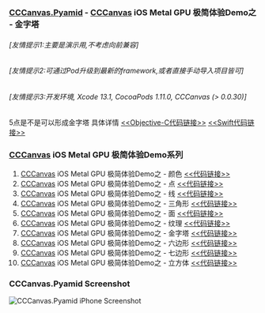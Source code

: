 ### [CCCanvas.Pyamid](https://github.com/ccworld1000/CCCanvas.Pyamid) - [CCCanvas](https://github.com/ccworld1000/CCCanvas) iOS Metal GPU 极简体验Demo之 - 金字塔

###### [友情提示1:主要是演示用,不考虑向前兼容]
###### [友情提示2:可通过Pod升级到最新的framework,或者直接手动导入项目皆可]
###### [友情提示3:开发环境, Xcode 13.1, CocoaPods 1.11.0, CCCanvas (> 0.0.30)]
5点是不是可以形成金字塔 具体详情  [<<Objective-C代码链接>>](https://github.com/ccworld1000/CCCanvas.Pyamid/CCCanvas.Pyamid.OC)  [<<Swift代码链接>>](https://github.com/ccworld1000/CCCanvas.Pyamid/CCCanvas.Pyamid.Swift) 

### [CCCanvas](https://github.com/ccworld1000/CCCanvas) iOS Metal GPU 极简体验Demo系列
1. [CCCanvas](https://github.com/ccworld1000/CCCanvas) iOS Metal GPU 极简体验Demo之 - 颜色 [<<代码链接>>](https://github.com/ccworld1000/CCCanvas.Color)
2. [CCCanvas](https://github.com/ccworld1000/CCCanvas) iOS Metal GPU 极简体验Demo之 - 点 [<<代码链接>>](https://github.com/ccworld1000/CCCanvas.Point)
3. [CCCanvas](https://github.com/ccworld1000/CCCanvas) iOS Metal GPU 极简体验Demo之 - 线 [<<代码链接>>](https://github.com/ccworld1000/CCCanvas.Line)
4. [CCCanvas](https://github.com/ccworld1000/CCCanvas) iOS Metal GPU 极简体验Demo之 - 三角形 [<<代码链接>>](https://github.com/ccworld1000/CCCanvas.Triangle)
5. [CCCanvas](https://github.com/ccworld1000/CCCanvas) iOS Metal GPU 极简体验Demo之 - 面 [<<代码链接>>](https://github.com/ccworld1000/CCCanvas.Plane)
6. [CCCanvas](https://github.com/ccworld1000/CCCanvas) iOS Metal GPU 极简体验Demo之 - 纹理 [<<代码链接>>](https://github.com/ccworld1000/CCCanvas.Texture)
7. [CCCanvas](https://github.com/ccworld1000/CCCanvas) iOS Metal GPU 极简体验Demo之 - 金字塔 [<<代码链接>>](https://github.com/ccworld1000/CCCanvas.Pyamid)
8. [CCCanvas](https://github.com/ccworld1000/CCCanvas) iOS Metal GPU 极简体验Demo之 - 六边形 [<<代码链接>>](https://github.com/ccworld1000/CCCanvas.Hexagon)
9. [CCCanvas](https://github.com/ccworld1000/CCCanvas) iOS Metal GPU 极简体验Demo之 - 七边形 [<<代码链接>>](https://github.com/ccworld1000/CCCanvas.Heptagonal)
10. [CCCanvas](https://github.com/ccworld1000/CCCanvas) iOS Metal GPU 极简体验Demo之 - 立方体 [<<代码链接>>](https://github.com/ccworld1000/CCCanvas.Cube)

### CCCanvas.Pyamid Screenshot

![CCCanvas.Pyamid iPhone Screenshot](https://raw.github.com/ccworld1000/CCCanvas.Screenshot/main/CCCanvas.Pyamid.jpg?raw=true)


